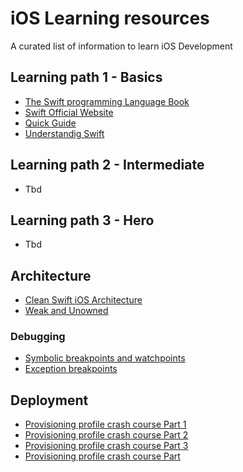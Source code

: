 # iOS Learning resources
A curated list of information to learn iOS Development

## Learning path 1 - Basics
- [The Swift programming Language Book](https://books.apple.com/us/book/the-swift-programming-language-swift-5-6/id881256329)
- [Swift Official Website](https://docs.swift.org/swift-book/)
- [Quick Guide](https://learnxinyminutes.com/docs/swift/)
- [Understandig Swift](https://github.com/codepath/ios_guides/wiki/Understanding-Swift)


## Learning path 2 - Intermediate
- Tbd

## Learning path 3 - Hero
- Tbd

## Architecture
- [Clean Swift iOS Architecture](http://clean-swift.com/clean-swift-ios-architecture/)
- [Weak and Unowned](https://krakendev.io/blog/weak-and-unowned-references-in-swift)

### Debugging
- [Symbolic breakpoints and watchpoints](https://www.bignerdranch.com/blog/xcode-breakpoint-wizardry/)
- [Exception breakpoints](http://blog.manbolo.com/2012/01/23/xcode-tips-1-break-on-exceptions)

## Deployment
- [Provisioning profile crash course Part 1](https://petermolnar.dev/provisioning-profile-crash-course-part-1/) 
- [Provisioning profile crash course Part 2](https://petermolnar.dev/provisioning-profile-crash-course-part-2/) 
- [Provisioning profile crash course Part 3](https://petermolnar.dev/provisioning-profile-crash-course-part-3/) 
- [Provisioning profile crash course Part ](https://petermolnar.dev/the-provisioning-profile-crash-course-part-4/)
